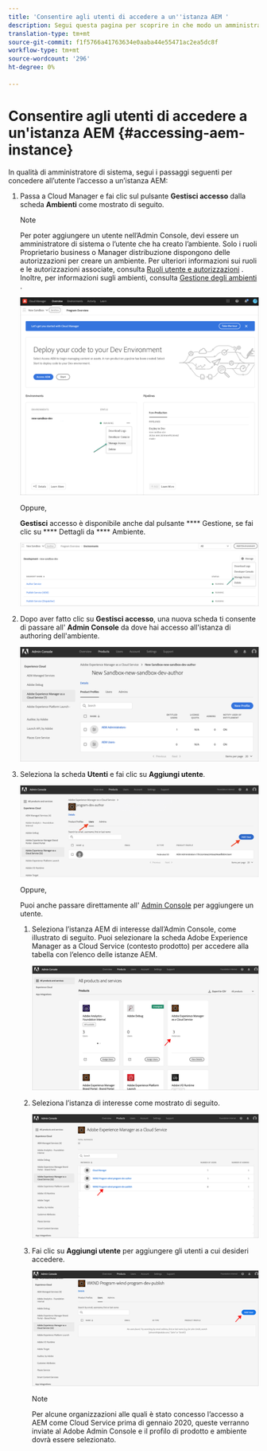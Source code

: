 ```yaml
---
title: 'Consentire agli utenti di accedere a un''istanza AEM '
description: Segui questa pagina per scoprire in che modo un amministratore di sistema concede l’accesso utente a un’istanza AEM
translation-type: tm+mt
source-git-commit: f1f5766a41763634e0aaba44e55471ac2ea5dc8f
workflow-type: tm+mt
source-wordcount: '296'
ht-degree: 0%

---
```



# Consentire agli utenti di accedere a un&#39;istanza AEM {#accessing-aem-instance}

In qualità di amministratore di sistema, segui i passaggi seguenti per concedere all’utente l’accesso a un’istanza AEM:

1. Passa a Cloud Manager e fai clic sul pulsante **Gestisci accesso** dalla scheda **Ambienti** come mostrato di seguito.

   >[!NOTE]
   >Per poter aggiungere un utente nell’Admin Console, devi essere un amministratore di sistema o l’utente che ha creato l’ambiente. Solo i ruoli Proprietario business o Manager distribuzione dispongono delle autorizzazioni per creare un ambiente. Per ulteriori informazioni sui ruoli e le autorizzazioni associate, consulta [Ruoli utente e autorizzazioni](/help/onboarding/what-is-required/user-roles-permissions.md) . Inoltre, per informazioni sugli ambienti, consulta [Gestione degli ambienti](/help/implementing/cloud-manager/manage-environments.md) .

   ![](/help/onboarding/getting-access-to-aem-in-cloud/assets/sys-admin6.png)

   Oppure,

   **Gestisci** accesso è disponibile anche dal pulsante  **** Gestione, se fai clic su  **** Dettagli da  **** Ambiente.

   ![](/help/onboarding/getting-access-to-aem-in-cloud/assets/sys-admin4.png)


1. Dopo aver fatto clic su **Gestisci accesso**, una nuova scheda ti consente di passare all&#39; **Admin Console** da dove hai accesso all&#39;istanza di authoring dell&#39;ambiente.

   ![](/help/onboarding/getting-access-to-aem-in-cloud/assets/sys-admin-2.png)

1. Seleziona la scheda **Utenti** e fai clic su **Aggiungi utente**.

   ![](/help/onboarding/what-is-required/assets/admin-console-5.png)



   Oppure,

   Puoi anche passare direttamente all&#39; [Admin Console](https://adminconsole.adobe.com) per aggiungere un utente.

   1. Seleziona l’istanza AEM di interesse dall’Admin Console, come illustrato di seguito. Puoi selezionare la scheda Adobe Experience Manager as a Cloud Service (contesto prodotto) per accedere alla tabella con l’elenco delle istanze AEM.

      ![](/help/onboarding/what-is-required/assets/admin-console-6.png)

   1. Seleziona l’istanza di interesse come mostrato di seguito.

      ![](/help/onboarding/what-is-required/assets/admin-console-7.png)


   1. Fai clic su **Aggiungi utente** per aggiungere gli utenti a cui desideri accedere.

      ![](/help/onboarding/what-is-required/assets/admin-console-8.png)

      >[!NOTE]
      >Per alcune organizzazioni alle quali è stato concesso l’accesso a AEM come Cloud Service prima di gennaio 2020, queste verranno inviate al Adobe Admin Console e il profilo di prodotto e ambiente dovrà essere selezionato.


